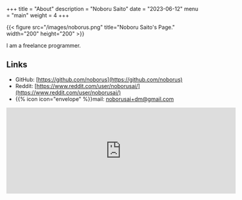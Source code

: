 +++
title = "About"
description = "Noboru Saito"
date = "2023-06-12"
menu = "main"
weight = 4
+++

{{< figure src="/images/noborus.png" title="Noboru Saito's Page." width="200" height="200" >}}

I am a freelance programmer.

## Links

* <i class="fab fa-github"></i>GitHub: [https://github.com/noborus](https://github.com/noborus)
* <i class="fab fa-reddit"></i>Reddit: [https://www.reddit.com/user/noborusai/](https://www.reddit.com/user/noborusai/)
* {{% icon icon="envelope" %}}mail: [noborusai+dm@gmail.com](mailto:noborusai+dm@gmail.com)

<iframe src="https://github.com/sponsors/noborus/card" title="Sponsor noborus" height="225" width="600" style="border: 0;"></iframe>
